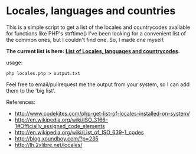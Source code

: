 Locales, languages and countries
================================

This is a simple script to get a list of the locales and countrycodes available for functions like PHP's strftime()
I've been looking for a convenient list of the common ones, but I couldn't find one. So, I made one myself.

**The current list is here: [List of Locales, languages and countrycodes](https://github.com/bobdenotter/locales/blob/master/locales_list.txt).**

usage:

    php locales.php > output.txt
    
Feel free to email/pullrequest me the output from your system, so I can add them to the 'big list'.

References: 
 - http://www.codekites.com/php-get-list-of-locales-installed-on-system/
 - http://en.wikipedia.org/wiki/ISO_3166-1#Officially_assigned_code_elements
 - http://en.wikipedia.org/wiki/List_of_ISO_639-1_codes
 - http://blog.xoundboy.com/?p=235
 - http://lh.2xlibre.net/locales/
